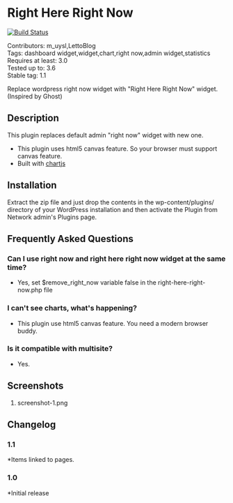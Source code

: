 # Right Here Right Now #

[![Build Status](https://travis-ci.org/mustafauysal/right-here-right-now.png?branch=master)](https://travis-ci.org/mustafauysal/right-here-right-now)

Contributors: m_uysl,LettoBlog  
Tags: dashboard widget,widget,chart,right now,admin widget,statistics  
Requires at least: 3.0  
Tested up to: 3.6  
Stable tag: 1.1  

Replace wordpress right now widget with "Right Here Right Now" widget. (Inspired by Ghost)

## Description ##
This plugin replaces default admin "right now" widget with new one.

* This plugin uses html5 canvas feature. So your browser must support canvas feature.
* Built with [chartjs](http://www.chartjs.org/ "ChartJS")


## Installation ##

Extract the zip file and just drop the contents in the wp-content/plugins/ directory of your WordPress installation and then activate the Plugin from Network admin's Plugins page.

## Frequently Asked Questions ##

### Can I use right now and right here right now widget at the same time? ###
- Yes, set $remove_right_now variable false in the right-here-right-now.php file

### I can't see charts, what's happening? ###
- This plugin use html5 canvas feature. You need a modern browser buddy.

### Is it compatible with multisite? ###
- Yes.

## Screenshots ##
1. screenshot-1.png

## Changelog ##
### 1.1 ###
*Items linked to pages.

### 1.0 ###
*Initial release
